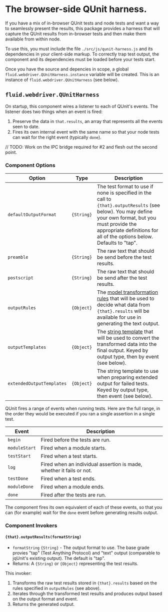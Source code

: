 # The browser-side QUnit harness.

If you have a mix of in-browser QUnit tests and node tests and want a way to seamlessly present the results, this
package provides a harness that will capture the QUnit results from in-browser tests and then make them available from
within node.

To use this, you must include the file `./src/js/qunit-harness.js` and its dependencies in your client-side markup.  To
correctly trap test output, the component and its dependencies must be loaded before your tests start.

Once you have the source and depencies in scope, a global `fluid.webdriver.QUnitHarness.instance` variable will be
created.  This is an instance of `fluid.webdriver.QUnitHarness` (see below).

## `fluid.webdriver.QUnitHarness`

On startup, this component wires a listener to each of QUnit's events.  The listener does two things when an event is
fired:

1. Preserve the data in `that.results`, an array that represents all the events seen to date.
2. Fires its own internal event with the same name so that your node tests can wait for the right event (typically `done`).

//  TODO:  Work on the IPC bridge required for #2 and flesh out the second point.

### Component Options

| Option                    | Type       | Description |
| ------------------------- | ---------- | ----------- |
| `defaultOutputFormat`     | `{String}` | The test format to use if none is specified in the call to `{that}.outputResults` (see below).  You may define your own format, but you must provide the appropriate definitions for all of the options below.  Defaults to "tap".|
| `preamble`                | `{String}` | The raw text that should be send before the test results. |
| `postscript`              | `{String}` | The raw text that should be send after the test results. |
| `outputRules`             | `{Object}` | The [model transformation rules](http://docs.fluidproject.org/infusion/development/ModelTransformationAPI.html) that will be used to decide what data from `{that}.results` will be available for use in generating the text output. |
| `outputTemplates`         | `{Object}` | The [string template](http://docs.fluidproject.org/infusion/development/tutorial-usingStringTemplates/UsingStringTemplates.html) that will be used to convert the transformed data into the final output.  Keyed by output type, then by event (see below). |
| `extendedOutputTemplates` | `{Object}` | The string template to use when preparing extended output for failed tests.  Keyed by output type, then event (see below). |

QUnit fires a range of events when running tests.  Here are the full range, in the order they would be executed if you
ran a single assertion in a single test.

| Event         | Description                     |
| ------------- | ------------------------------- |
| `begin`       | Fired before the tests are run. |
| `moduleStart` | Fired when a module starts. |
| `testStart`   | Fired when a test starts. |
| `log`         | Fired when an individual assertion is made, whether it fails or not. |
| `testDone`    | Fired when a test ends. |
| `moduleDone`  | Fired when a module ends. |
| `done`        | Fired after the tests are run. |

The component fires its own equivalent of each of these events, so that you can (for example) wait for the `done` event
before generating results output.

### Component Invokers

#### `{that}.outputResults(formatString)`

* `formatString` `{String}` - The output format to use.  The base grade provies "tap" (Test Anything Protocol) and
  "text" output (comparable to jqUnit's existing output). The default is "tap".
* Returns: A `{String}` or `{Object}` representing the test results.

This invoker:

1. Transforms the raw test results stored in `{that}.results` based on the rules specified in `outputRules` (see above).
2. Iterates through the transformed test results and produces output based on the output format and event.
3. Returns the generated output.
